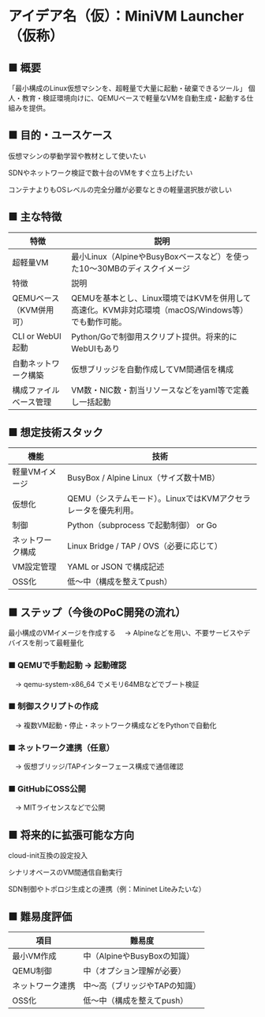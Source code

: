 # アイデア名（仮）：MiniVM Launcher（仮称）
## ■ 概要
「最小構成のLinux仮想マシンを、超軽量で大量に起動・破棄できるツール」
個人・教育・検証環境向けに、QEMUベースで軽量なVMを自動生成・起動する仕組みを提供。

## ■ 目的・ユースケース
仮想マシンの挙動学習や教材として使いたい

SDNやネットワーク検証で数十台のVMをすぐ立ち上げたい

コンテナよりもOSレベルの完全分離が必要なときの軽量選択肢が欲しい

## ■ 主な特徴
|特徴	|説明|
|---|---|
|超軽量VM|	最小Linux（AlpineやBusyBoxベースなど）を使った10〜30MBのディスクイメージ|
|特徴	|説明|
|QEMUベース（KVM併用可）|	QEMUを基本とし、Linux環境ではKVMを併用して高速化。KVM非対応環境（macOS/Windows等）でも動作可能。|
|CLI or WebUI起動|	Python/Goで制御用スクリプト提供。将来的にWebUIもあり|
|自動ネットワーク構築|	仮想ブリッジを自動作成してVM間通信を構成|
|構成ファイルベース管理|	VM数・NIC数・割当リソースなどをyaml等で定義し一括起動|
## ■ 想定技術スタック
|機能|	技術|
|---|---|
|軽量VMイメージ|	BusyBox / Alpine Linux（サイズ数十MB）|
|仮想化|	QEMU（システムモード）。LinuxではKVMアクセラレータを優先利用。|
|制御|	Python（subprocess で起動制御） or Go|
|ネットワーク構成|	Linux Bridge / TAP / OVS（必要に応じて）|
|VM設定管理|	YAML or JSON で構成記述|
|OSS化|	低〜中（構成を整えてpush）|

## ■ ステップ（今後のPoC開発の流れ）
最小構成のVMイメージを作成する
　→ Alpineなどを用い、不要サービスやデバイスを削って最軽量化


### ■ QEMUで手動起動 → 起動確認
　→ qemu-system-x86_64 でメモリ64MBなどでブート検証

### ■ 制御スクリプトの作成
　→ 複数VM起動・停止・ネットワーク構成などをPythonで自動化

### ■ ネットワーク連携（任意）
　→ 仮想ブリッジ/TAPインターフェース構成で通信確認

### ■ GitHubにOSS公開
　→ MITライセンスなどで公開

## ■ 将来的に拡張可能な方向
cloud-init互換の設定投入

シナリオベースのVM間通信自動実行

SDN制御やトポロジ生成との連携（例：Mininet Liteみたいな）

## ■ 難易度評価
|項目|	難易度|
|---|---|
|最小VM作成|	中（AlpineやBusyBoxの知識）|
|QEMU制御|	中（オプション理解が必要）|
|ネットワーク連携|	中〜高（ブリッジやTAPの知識）|
|OSS化|	低〜中（構成を整えてpush）|